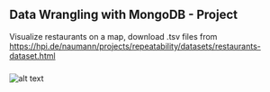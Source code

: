 ## Data Wrangling with MongoDB - Project
Visualize restaurants on a map, download .tsv files from https://hpi.de/naumann/projects/repeatability/datasets/restaurants-dataset.html
### 
![alt text](https://raw.githubusercontent.com/hrdlickajan/dmdb_restaurants/master/map.png)
